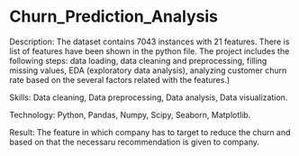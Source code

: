 # Churn_Prediction_Analysis
Description: The dataset contains 7043 instances with 21 features. There is list of features have been shown in the python file. The project includes the following steps: data loading, data cleaning and preprocessing, filling missing values, EDA (exploratory data analysis), analyzing customer churn rate based on the several factors related with the features.)

Skills: Data cleaning, Data preprocessing, Data analysis, Data visualization.

Technology: Python, Pandas, Numpy, Scipy, Seaborn, Matplotlib.

Result: The feature in which company has to target to reduce the churn and based on that the necessaru recommendation is given to company.

